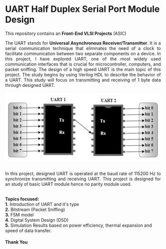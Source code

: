 # UART Half Duplex Serial Port Module Design
This repository contains an **Front-End VLSI Projects** (ASIC)<br />

<div style="text-align: justify">The UART stands for <b>Universal Asynchronous Receiver/Transmitter</b>. It is a serial communication technique that eliminates the need of a clock to facilitate communication between two separate components on a device. In this project, I have explored UART, one of the most widely used communication interfaces that is crucial for microcontroller, computers, and packet sniffing. The design of a high speed UART is the main topic of this project. The study begins by using Verilog HDL to describe the behavior of a UART. This study will focus on transmitting and receiving of 1 byte data through designed UART.
<br />

![](https://github.com/chsachinkumar/UART-Half-Duplex-Serial-Port-Module-Design/blob/main/UART_Theory/Basic_Diagram/UART_Connection.png)

</br>
In this project, designed UART is operated at the baud rate of 115200 Hz to synchronize transmitting and receiving UART. This project is designed for an study of basic UART module hence no parity module used.</div>
</br>

**Topics focused:**<br />
**1.** Introduction of UART and it's type<br />
**2.** Bitstream (Packet Sniffing)<br />
**3.** FSM model<br />
**4.** Digital System Design (DSD)<br />
**5.** Simulation Results based on power efficiency, thermal expansion and speed of data transfer.<br />

#### Thank You
